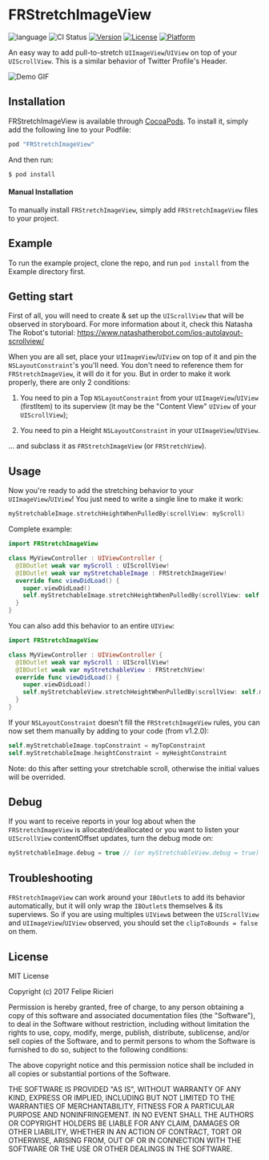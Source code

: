 # FRStretchImageView

![language](https://img.shields.io/badge/Language-%20Swift%20-orange.svg)
![CI Status](https://img.shields.io/badge/build-passing-brightgreen.svg)
[![Version](https://img.shields.io/cocoapods/v/FRStretchImageView.svg?style=flat)](http://cocoapods.org/pods/FRStretchImageView)
[![License](https://img.shields.io/cocoapods/l/FRStretchImageView.svg?style=flat)](http://cocoapods.org/pods/FRStretchImageView)
[![Platform](https://img.shields.io/cocoapods/p/FRStretchImageView.svg?style=flat)](http://cocoapods.org/pods/FRStretchImageView)

An easy way to add pull-to-stretch `UIImageView`/`UIView` on top of your `UIScrollView`. This is a similar behavior of Twitter Profile's Header.

<img src="http://felipe.ricieri.me/pods/frstretchimageview_demo.gif" alt="Demo GIF">

## Installation

FRStretchImageView is available through [CocoaPods](http://cocoapods.org). To install it, simply add the following line to your Podfile:

```swift
pod "FRStretchImageView"
```

And then run:

`$ pod install`

#### Manual Installation

To manually install `FRStretchImageView`, simply add `FRStretchImageView` files to your project.

## Example

To run the example project, clone the repo, and run `pod install` from the Example directory first.

## Getting start

First of all, you will need to create & set up the `UIScrollView` that will be observed in storyboard. For more information about it, check this Natasha The Robot's tutorial: https://www.natashatherobot.com/ios-autolayout-scrollview/

When you are all set, place your `UIImageView`/`UIView` on top of it and pin the `NSLayoutConstraint`'s you'll need. You don't need to reference them for `FRStretchImageView`, it will do it for you. But in order to make it work properly, there are only 2 conditions:

1) You need to pin a Top `NSLayoutConstraint` from your `UIImageView`/`UIView` (firstItem) to its superview (it may be the "Content View" `UIView` of your `UIScrollView`);

2) You need to pin a Height `NSLayoutConstraint` in your `UIImageView`/`UIView`.

... and subclass it as `FRStretchImageView` (or `FRStretchView`).

## Usage

Now you're ready to add the stretching behavior to your `UIImageView`/`UIView`! You just need to write a single line to make it work:

```swift
myStretchableImage.stretchHeightWhenPulledBy(scrollView: myScroll)
```

Complete example:

```swift
import FRStretchImageView

class MyViewController : UIViewController {
  @IBOutlet weak var myScroll : UIScrollView!
  @IBOutlet weak var myStretchableImage : FRStretchImageView!
  override func viewDidLoad() {
    super.viewDidLoad()
    self.myStretchableImage.stretchHeightWhenPulledBy(scrollView: self.myScroll)
  }
}
```

You can also add this behavior to an entire `UIView`:

```swift
import FRStretchImageView

class MyViewController : UIViewController {
  @IBOutlet weak var myScroll : UIScrollView!
  @IBOutlet weak var myStretchableView : FRStretchView!
  override func viewDidLoad() {
    super.viewDidLoad()
    self.myStretchableView.stretchHeightWhenPulledBy(scrollView: self.myScroll)
  }
}
```

If your `NSLayoutConstraint` doesn't fill the `FRStretchImageView` rules, you can now set them manually by adding to your code (from v1.2.0):

```swift
self.myStretchableImage.topConstraint = myTopConstraint
self.myStretchableImage.heightConstraint = myHeightConstraint
```

Note: do this after setting your stretchable scroll, otherwise the initial values will be overrided.

## Debug

If you want to receive reports in your log about when the `FRStretchImageView` is allocated/deallocated or you want to listen your `UIScrollView` contentOffset updates, turn the debug mode on:

```swift
myStretchableImage.debug = true // (or myStretchableView.debug = true)
```

## Troubleshooting

`FRStretchImageView` can work around your `IBOutlet`s to add its behavior automatically, but it will only wrap the `IBOutlet`s themselves & its superviews. So if you are using multiples `UIView`s between the `UIScrollView` and `UIImageView`/`UIView` observed, you should set the `clipToBounds = false` on them.

## License

MIT License

Copyright (c) 2017 Felipe Ricieri

Permission is hereby granted, free of charge, to any person obtaining a copy
of this software and associated documentation files (the "Software"), to deal
in the Software without restriction, including without limitation the rights
to use, copy, modify, merge, publish, distribute, sublicense, and/or sell
copies of the Software, and to permit persons to whom the Software is
furnished to do so, subject to the following conditions:

The above copyright notice and this permission notice shall be included in all
copies or substantial portions of the Software.

THE SOFTWARE IS PROVIDED "AS IS", WITHOUT WARRANTY OF ANY KIND, EXPRESS OR
IMPLIED, INCLUDING BUT NOT LIMITED TO THE WARRANTIES OF MERCHANTABILITY,
FITNESS FOR A PARTICULAR PURPOSE AND NONINFRINGEMENT. IN NO EVENT SHALL THE
AUTHORS OR COPYRIGHT HOLDERS BE LIABLE FOR ANY CLAIM, DAMAGES OR OTHER
LIABILITY, WHETHER IN AN ACTION OF CONTRACT, TORT OR OTHERWISE, ARISING FROM,
OUT OF OR IN CONNECTION WITH THE SOFTWARE OR THE USE OR OTHER DEALINGS IN THE
SOFTWARE.
